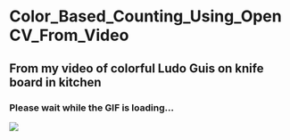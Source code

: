 # Color_Based_Counting_Using_OpenCV_From_Video

## From my video of colorful Ludo Guis on knife board in kitchen

### Please wait while the GIF is loading...

![](https://github.com/anmsajedulalam/Color_Based_Counting_Using_OpenCV_From_Video/blob/main/30.10.2022_18.08.37_REC.gif)
